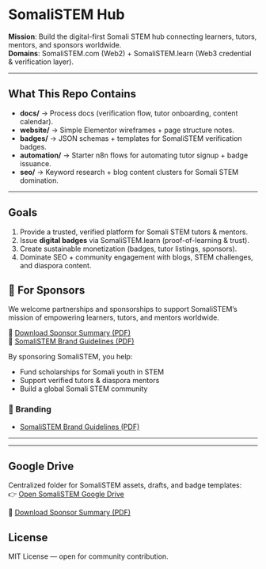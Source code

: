 # SomaliSTEM Hub

**Mission**: Build the digital-first Somali STEM hub connecting learners, tutors, mentors, and sponsors worldwide.  
**Domains**: SomaliSTEM.com (Web2) + SomaliSTEM.learn (Web3 credential & verification layer).

---

## What This Repo Contains
- **docs/** → Process docs (verification flow, tutor onboarding, content calendar).  
- **website/** → Simple Elementor wireframes + page structure notes.  
- **badges/** → JSON schemas + templates for SomaliSTEM verification badges.  
- **automation/** → Starter n8n flows for automating tutor signup + badge issuance.  
- **seo/** → Keyword research + blog content clusters for Somali STEM domination.  

---

## Goals
1. Provide a trusted, verified platform for Somali STEM tutors & mentors.  
2. Issue **digital badges** via SomaliSTEM.learn (proof-of-learning & trust).  
3. Create sustainable monetization (badges, tutor listings, sponsors).  
4. Dominate SEO + community engagement with blogs, STEM challenges, and diaspora content.

## 🤝 For Sponsors

We welcome partnerships and sponsorships to support SomaliSTEM’s mission of empowering learners, tutors, and mentors worldwide.  

📄 [Download Sponsor Summary (PDF)](docs/SomaliSTEM_Sponsor_Summary_Refined.pdf)  
📘 [SomaliSTEM Brand Guidelines (PDF)](docs/SomaliSTEM_Brand_Guidelines.pdf)  

By sponsoring SomaliSTEM, you help:  
- Fund scholarships for Somali youth in STEM  
- Support verified tutors & diaspora mentors  
- Build a global Somali STEM community  


### 📘 Branding
- [SomaliSTEM Brand Guidelines (PDF)](docs/SomaliSTEM_Brand_Guidelines.pdf)
---
---

## Google Drive
Centralized folder for SomaliSTEM assets, drafts, and badge templates:  
👉 [Open SomaliSTEM Google Drive](https://drive.google.com/drive/folders/1rGloeWYbOSAGx3yHq6-lPcMihEP6BItt?usp=drive_link)

📄 [Download Sponsor Summary (PDF)](docs/SomaliSTEM_Sponsor_Summary_Refined.pdf)

## License
MIT License — open for community contribution.
